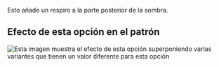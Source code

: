 Esto añade un respiro a la parte posterior de la sombra.

## Efecto de esta opción en el patrón

![Esta imagen muestra el efecto de esta opción superponiendo varias variantes que tienen un valor diferente para esta opción](penelope\_backvent\_sample.svg "Efecto de esta opción en el patrón")
